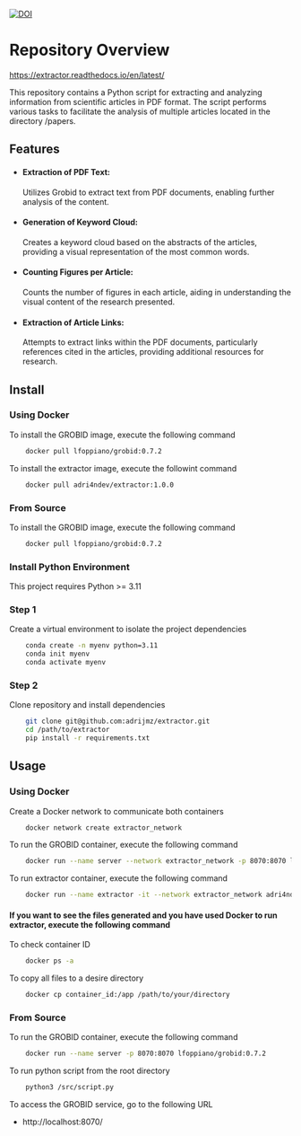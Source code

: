 [![DOI](https://zenodo.org/badge/DOI/10.5281/zenodo.10651048.svg)](https://doi.org/10.5281/zenodo.10651048)

# Repository Overview

https://extractor.readthedocs.io/en/latest/

This repository contains a Python script for extracting and analyzing information from scientific articles in PDF format. The script performs various tasks to facilitate the analysis of multiple articles located in the directory /papers.

## Features
- #### Extraction of PDF Text: 
    Utilizes Grobid to extract text from PDF documents, enabling further analysis of the content.
- #### Generation of Keyword Cloud: 
    Creates a keyword cloud based on the abstracts of the articles, providing a visual representation of the most common words.
- #### Counting Figures per Article: 
    Counts the number of figures in each article, aiding in understanding the visual content of the research presented.
- #### Extraction of Article Links: 
    Attempts to extract links within the PDF documents, particularly references cited in the articles, providing additional resources for research.

## Install
### Using Docker
To install the GROBID image, execute the following command
```bash
    docker pull lfoppiano/grobid:0.7.2
```

To install the extractor image, execute the followint command
```bash
    docker pull adri4ndev/extractor:1.0.0
```

### From Source
To install the GROBID image, execute the following command
```bash
    docker pull lfoppiano/grobid:0.7.2
```

### Install Python Environment
This project requires Python >= 3.11 

### Step 1
Create a virtual environment to isolate the project dependencies
```bash
    conda create -n myenv python=3.11
    conda init myenv
    conda activate myenv
```

### Step 2
Clone repository and install dependencies
```bash
    git clone git@github.com:adrijmz/extractor.git
    cd /path/to/extractor
    pip install -r requirements.txt
```

## Usage
### Using Docker
Create a Docker network to communicate both containers
```bash
    docker network create extractor_network
```

To run the GROBID container, execute the following command
```bash
    docker run --name server --network extractor_network -p 8070:8070 lfoppiano/grobid:0.7.2
```

To run extractor container, execute the following command
```bash
    docker run --name extractor -it --network extractor_network adri4ndev/extractor:1.0.0
```

#### If you want to see the files generated and you have used Docker to run extractor, execute the following command

To check container ID
```bash
    docker ps -a
```

To copy all files to a desire directory
```bash
    docker cp container_id:/app /path/to/your/directory
```

### From Source

To run the GROBID container, execute the following command
```bash
    docker run --name server -p 8070:8070 lfoppiano/grobid:0.7.2
```

To run python script from the root directory
```bash
    python3 /src/script.py
```

To access the GROBID service, go to the following URL
- http://localhost:8070/
